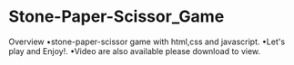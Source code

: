 # Stone-Paper-Scissor_Game
Overview
•stone-paper-scissor game with html,css and javascript.
•Let's play and Enjoy!.
•Video are also available please download to view.
